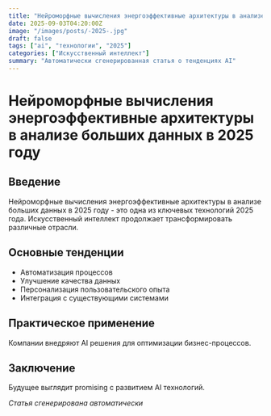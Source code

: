 ```yaml
---
title: "Нейроморфные вычисления энергоэффективные архитектуры в анализе больших данных в 2025 году"
date: 2025-09-03T04:20:00Z
image: "/images/posts/-2025-.jpg"
draft: false
tags: ["ai", "технологии", "2025"]
categories: ["Искусственный интеллект"]
summary: "Автоматически сгенерированная статья о тенденциях AI"
---
```


# Нейроморфные вычисления энергоэффективные архитектуры в анализе больших данных в 2025 году

## Введение
Нейроморфные вычисления энергоэффективные архитектуры в анализе больших данных в 2025 году - это одна из ключевых технологий 2025 года. Искусственный интеллект продолжает трансформировать различные отрасли.

## Основные тенденции
- Автоматизация процессов
- Улучшение качества данных  
- Персонализация пользовательского опыта
- Интеграция с существующими системами

## Практическое применение
Компании внедряют AI решения для оптимизации бизнес-процессов.

## Заключение
Будущее выглядит promising с развитием AI технологий.

*Статья сгенерирована автоматически*

